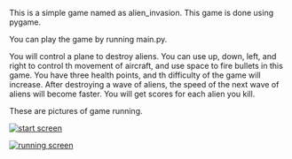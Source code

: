 This is a simple game named as alien_invasion. This game is done using pygame.

You can play the game by running main.py.

You will control a plane to destroy aliens. You can use up, down, left, and right to control th movement of aircraft,
 and use space to fire bullets in this game. You have three health points, and th difficulty of the game will increase.
 After destroying a wave of aliens, the speed of the next wave of aliens will become faster. You will get scores for 
each alien you kill.

These are pictures of game running.

[![start screen](https://s21.ax1x.com/2024/06/23/pkraXrR.png)](https://imgse.com/i/pkraXrR)

[![running screen](https://s21.ax1x.com/2024/06/23/pkraxVx.png)](https://imgse.com/i/pkraxVx)